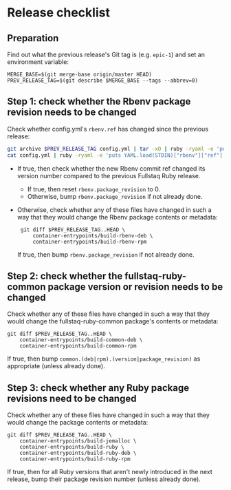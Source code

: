 # Release checklist

## Preparation

Find out what the previous release's Git tag is (e.g. `epic-1`) and set an environment variable:

    MERGE_BASE=$(git merge-base origin/master HEAD)
    PREV_RELEASE_TAG=$(git describe $MERGE_BASE --tags --abbrev=0)

## Step 1: check whether the Rbenv package revision needs to be changed

Check whether config.yml's `rbenv.ref` has changed since the previous release:

~~~bash
git archive $PREV_RELEASE_TAG config.yml | tar -xO | ruby -ryaml -e 'puts YAML.load(STDIN)["rbenv"]["ref"]'
cat config.yml | ruby -ryaml -e 'puts YAML.load(STDIN)["rbenv"]["ref"]'
~~~

 * If true, then check whether the new Rbenv commit ref changed its version number compared to the previous Fullstaq Ruby release.

    - If true, then reset `rbenv.package_revision` to 0.
    - Otherwise, bump `rbenv.package_revision` if not already done.

 * Otherwise, check whether any of these files have changed in such a way that they would change the Rbenv package contents or metadata:

        git diff $PREV_RELEASE_TAG..HEAD \
            container-entrypoints/build-rbenv-deb \
            container-entrypoints/build-rbenv-rpm

   If true, then bump `rbenv.package_revision` if not already done.

## Step 2: check whether the fullstaq-ruby-common package version or revision needs to be changed

Check whether any of these files have changed in such a way that they would change the fullstaq-ruby-common package's contents or metadata:

    git diff $PREV_RELEASE_TAG..HEAD \
        container-entrypoints/build-common-deb \
        container-entrypoints/build-common-rpm

If true, then bump `common.(deb|rpm).(version|package_revision)` as appropriate (unless already done).

## Step 3: check whether any Ruby package revisions need to be changed

Check whether any of these files have changed in such a way that they would change the package contents or metadata:

    git diff $PREV_RELEASE_TAG..HEAD \
        container-entrypoints/build-jemalloc \
        container-entrypoints/build-ruby \
        container-entrypoints/build-ruby-deb \
        container-entrypoints/build-ruby-rpm

If true, then for all Ruby versions that aren't newly introduced in the next release, bump their package revision number (unless already done).
